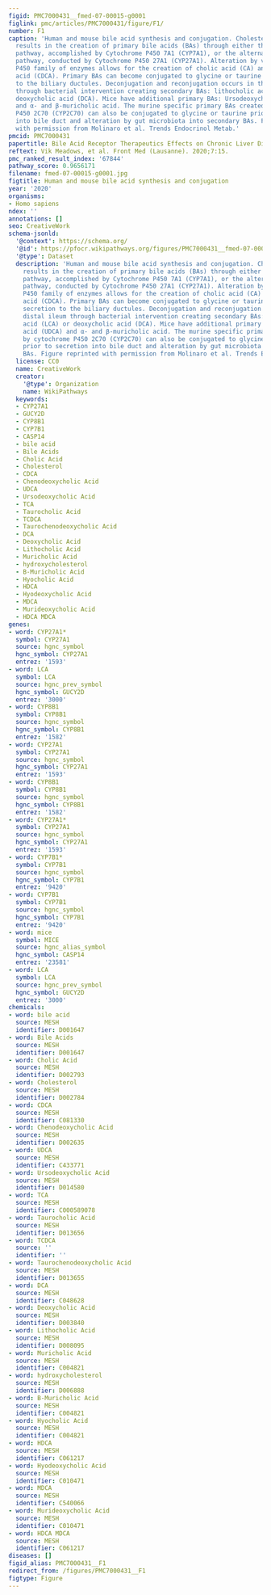 ```yaml
---
figid: PMC7000431__fmed-07-00015-g0001
figlink: pmc/articles/PMC7000431/figure/F1/
number: F1
caption: 'Human and mouse bile acid synthesis and conjugation. Cholesterol catabolism
  results in the creation of primary bile acids (BAs) through either the classical
  pathway, accomplished by Cytochrome P450 7A1 (CYP7A1), or the alternative/acidic
  pathway, conducted by Cytochrome P450 27A1 (CYP27A1). Alteration by various cytochrome
  P450 family of enzymes allows for the creation of cholic acid (CA) and chenodeoxycholic
  acid (CDCA). Primary BAs can become conjugated to glycine or taurine prior to secretion
  to the biliary ductules. Deconjugation and reconjugation occurs in the distal ileum
  through bacterial intervention creating secondary BAs: lithocholic acid (LCA) or
  deoxycholic acid (DCA). Mice have additional primary BAs: Ursodeoxycholic acid (UDCA)
  and α- and β-muricholic acid. The murine specific primary BAs created by cytochrome
  P450 2C70 (CYP2C70) can also be conjugated to glycine or taurine prior to secretion
  into bile duct and alteration by gut microbiota into secondary BAs. Figure reprinted
  with permission from Molinaro et al. Trends Endocrinol Metab.'
pmcid: PMC7000431
papertitle: Bile Acid Receptor Therapeutics Effects on Chronic Liver Diseases.
reftext: Vik Meadows, et al. Front Med (Lausanne). 2020;7:15.
pmc_ranked_result_index: '67844'
pathway_score: 0.9656171
filename: fmed-07-00015-g0001.jpg
figtitle: Human and mouse bile acid synthesis and conjugation
year: '2020'
organisms:
- Homo sapiens
ndex: ''
annotations: []
seo: CreativeWork
schema-jsonld:
  '@context': https://schema.org/
  '@id': https://pfocr.wikipathways.org/figures/PMC7000431__fmed-07-00015-g0001.html
  '@type': Dataset
  description: 'Human and mouse bile acid synthesis and conjugation. Cholesterol catabolism
    results in the creation of primary bile acids (BAs) through either the classical
    pathway, accomplished by Cytochrome P450 7A1 (CYP7A1), or the alternative/acidic
    pathway, conducted by Cytochrome P450 27A1 (CYP27A1). Alteration by various cytochrome
    P450 family of enzymes allows for the creation of cholic acid (CA) and chenodeoxycholic
    acid (CDCA). Primary BAs can become conjugated to glycine or taurine prior to
    secretion to the biliary ductules. Deconjugation and reconjugation occurs in the
    distal ileum through bacterial intervention creating secondary BAs: lithocholic
    acid (LCA) or deoxycholic acid (DCA). Mice have additional primary BAs: Ursodeoxycholic
    acid (UDCA) and α- and β-muricholic acid. The murine specific primary BAs created
    by cytochrome P450 2C70 (CYP2C70) can also be conjugated to glycine or taurine
    prior to secretion into bile duct and alteration by gut microbiota into secondary
    BAs. Figure reprinted with permission from Molinaro et al. Trends Endocrinol Metab.'
  license: CC0
  name: CreativeWork
  creator:
    '@type': Organization
    name: WikiPathways
  keywords:
  - CYP27A1
  - GUCY2D
  - CYP8B1
  - CYP7B1
  - CASP14
  - bile acid
  - Bile Acids
  - Cholic Acid
  - Cholesterol
  - CDCA
  - Chenodeoxycholic Acid
  - UDCA
  - Ursodeoxycholic Acid
  - TCA
  - Taurocholic Acid
  - TCDCA
  - Taurochenodeoxycholic Acid
  - DCA
  - Deoxycholic Acid
  - Lithocholic Acid
  - Muricholic Acid
  - hydroxycholesterol
  - B-Muricholic Acid
  - Hyocholic Acid
  - HDCA
  - Hyodeoxycholic Acid
  - MDCA
  - Murideoxycholic Acid
  - HDCA MDCA
genes:
- word: CYP27A1*
  symbol: CYP27A1
  source: hgnc_symbol
  hgnc_symbol: CYP27A1
  entrez: '1593'
- word: LCA
  symbol: LCA
  source: hgnc_prev_symbol
  hgnc_symbol: GUCY2D
  entrez: '3000'
- word: CYP8B1
  symbol: CYP8B1
  source: hgnc_symbol
  hgnc_symbol: CYP8B1
  entrez: '1582'
- word: CYP27A1
  symbol: CYP27A1
  source: hgnc_symbol
  hgnc_symbol: CYP27A1
  entrez: '1593'
- word: CYP8B1
  symbol: CYP8B1
  source: hgnc_symbol
  hgnc_symbol: CYP8B1
  entrez: '1582'
- word: CYP27A1*
  symbol: CYP27A1
  source: hgnc_symbol
  hgnc_symbol: CYP27A1
  entrez: '1593'
- word: CYP7B1*
  symbol: CYP7B1
  source: hgnc_symbol
  hgnc_symbol: CYP7B1
  entrez: '9420'
- word: CYP7B1
  symbol: CYP7B1
  source: hgnc_symbol
  hgnc_symbol: CYP7B1
  entrez: '9420'
- word: mice
  symbol: MICE
  source: hgnc_alias_symbol
  hgnc_symbol: CASP14
  entrez: '23581'
- word: LCA
  symbol: LCA
  source: hgnc_prev_symbol
  hgnc_symbol: GUCY2D
  entrez: '3000'
chemicals:
- word: bile acid
  source: MESH
  identifier: D001647
- word: Bile Acids
  source: MESH
  identifier: D001647
- word: Cholic Acid
  source: MESH
  identifier: D002793
- word: Cholesterol
  source: MESH
  identifier: D002784
- word: CDCA
  source: MESH
  identifier: C081330
- word: Chenodeoxycholic Acid
  source: MESH
  identifier: D002635
- word: UDCA
  source: MESH
  identifier: C433771
- word: Ursodeoxycholic Acid
  source: MESH
  identifier: D014580
- word: TCA
  source: MESH
  identifier: C000589078
- word: Taurocholic Acid
  source: MESH
  identifier: D013656
- word: TCDCA
  source: ''
  identifier: ''
- word: Taurochenodeoxycholic Acid
  source: MESH
  identifier: D013655
- word: DCA
  source: MESH
  identifier: C048628
- word: Deoxycholic Acid
  source: MESH
  identifier: D003840
- word: Lithocholic Acid
  source: MESH
  identifier: D008095
- word: Muricholic Acid
  source: MESH
  identifier: C004821
- word: hydroxycholesterol
  source: MESH
  identifier: D006888
- word: B-Muricholic Acid
  source: MESH
  identifier: C004821
- word: Hyocholic Acid
  source: MESH
  identifier: C004821
- word: HDCA
  source: MESH
  identifier: C061217
- word: Hyodeoxycholic Acid
  source: MESH
  identifier: C010471
- word: MDCA
  source: MESH
  identifier: C540066
- word: Murideoxycholic Acid
  source: MESH
  identifier: C010471
- word: HDCA MDCA
  source: MESH
  identifier: C061217
diseases: []
figid_alias: PMC7000431__F1
redirect_from: /figures/PMC7000431__F1
figtype: Figure
---
```

